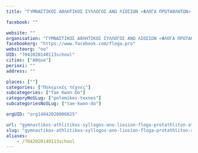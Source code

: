 ```yaml
---
title: "ΓΥΜΝΑΣΤΙΚΟΣ ΑΘΛΗΤΙΚΟΣ ΣΥΛΛΟΓΟΣ ΑΝΩ ΛΙΟΣΙΩΝ «ΦΛΟΓΑ ΠΡΩΤΑΘΛΗΤΩΝ»-Αθήνα-Tae Kwon Do"

facebook: ""

website: ""
organisation: "ΓΥΜΝΑΣΤΙΚΟΣ ΑΘΛΗΤΙΚΟΣ ΣΥΛΛΟΓΟΣ ΑΝΩ ΛΙΟΣΙΩΝ «ΦΛΟΓΑ ΠΡΩΤΑΘΛΗΤΩΝ»"
facebookorg: "https://www.facebook.com/floga.pro"
websiteorg: "no"
UID: "7042020140113school"
cities: ["Αθήνα"]
perioxi: ""
address: ""

places: [""]
categories: ["Πολεμικές τέχνες"]
subcategories: ["Tae Kwon Do"]
categoryNoSLug: ["polemikes-texnes"]
subcategoriesNoSLug: ["tae-kwon-do"]

orgUID: "org14042020000825"

url: "gymnastikos-athlitikos-syllogos-ano-liosion-floga-protathliton-athina-tae-kwon-do/athina"
slug: "gymnastikos-athlitikos-syllogos-ano-liosion-floga-protathliton-athina-tae-kwon-do"
aliases:
    - /7042020140113school
---
```





